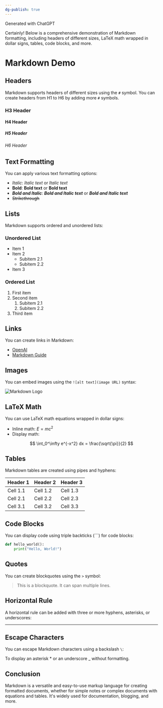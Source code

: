 ```yaml
---
dg-publish: true
---
```

Generated with ChatGPT

Certainly! Below is a comprehensive demonstration of Markdown formatting, including headers of different sizes, LaTeX math wrapped in dollar signs, tables, code blocks, and more.

# Markdown Demo

## Headers

Markdown supports headers of different sizes using the `#` symbol. You can create headers from H1 to H6 by adding more `#` symbols.

### H3 Header
#### H4 Header
##### H5 Header
###### H6 Header

## Text Formatting

You can apply various text formatting options:

- *Italic*: *Italic text* or _Italic text_
- **Bold**: **Bold text** or __Bold text__
- ***Bold and Italic***: ***Bold and Italic text*** or ___Bold and Italic text___
- ~~Strikethrough~~

## Lists

Markdown supports ordered and unordered lists:

### Unordered List

- Item 1
- Item 2
  - Subitem 2.1
  - Subitem 2.2
- Item 3

### Ordered List

1. First item
2. Second item
   1. Subitem 2.1
   2. Subitem 2.2
3. Third item

## Links

You can create links in Markdown:

- [OpenAI](https://www.openai.com/)
- [Markdown Guide](https://www.markdownguide.org/)

## Images

You can embed images using the `![alt text](image URL)` syntax:

![Markdown Logo](https://markdown-here.com/img/icon256.png)

## LaTeX Math

You can use LaTeX math equations wrapped in dollar signs:

- Inline math: $E=mc^2$
- Display math:

$$
\int_0^\infty e^{-x^2} dx = \frac{\sqrt{\pi}}{2}
$$

## Tables

Markdown tables are created using pipes and hyphens:

| Header 1 | Header 2 | Header 3 |
| -------- | -------- | -------- |
| Cell 1.1 | Cell 1.2 | Cell 1.3 |
| Cell 2.1 | Cell 2.2 | Cell 2.3 |
| Cell 3.1 | Cell 3.2 | Cell 3.3 |

## Code Blocks

You can display code using triple backticks (\`\`\`) for code blocks:

```python
def hello_world():
    print("Hello, World!")
```

## Quotes

You can create blockquotes using the `>` symbol:

> This is a blockquote.
> It can span multiple lines.

## Horizontal Rule

A horizontal rule can be added with three or more hyphens, asterisks, or underscores:

---

## Escape Characters

You can escape Markdown characters using a backslash `\`:

To display an asterisk \* or an underscore \_ without formatting.

## Conclusion

Markdown is a versatile and easy-to-use markup language for creating formatted documents, whether for simple notes or complex documents with equations and tables. It's widely used for documentation, blogging, and more.